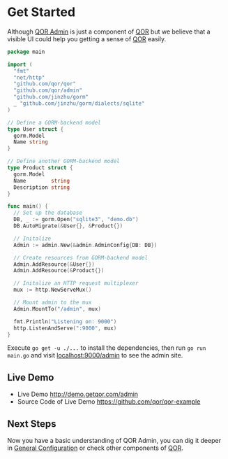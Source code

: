 # Get Started

Although [QOR Admin](admin/README.md) is just a component of [QOR](https://github.com/qor/qor) but we believe that a visible UI could help you getting a sense of [QOR](https://github.com/qor/qor) easily.

```go
package main

import (
  "fmt"
  "net/http"
  "github.com/qor/qor"
  "github.com/qor/admin"
  "github.com/jinzhu/gorm"
  _ "github.com/jinzhu/gorm/dialects/sqlite"
)

// Define a GORM-backend model
type User struct {
  gorm.Model
  Name string
}

// Define another GORM-backend model
type Product struct {
  gorm.Model
  Name        string
  Description string
}

func main() {
  // Set up the database
  DB, _ := gorm.Open("sqlite3", "demo.db")
  DB.AutoMigrate(&User{}, &Product{})

  // Initalize
  Admin := admin.New(&admin.AdminConfig{DB: DB})

  // Create resources from GORM-backend model
  Admin.AddResource(&User{})
  Admin.AddResource(&Product{})

  // Initalize an HTTP request multiplexer
  mux := http.NewServeMux()

  // Mount admin to the mux
  Admin.MountTo("/admin", mux)

  fmt.Println("Listening on: 9000")
  http.ListenAndServe(":9000", mux)
}
```

Execute `go get -u ./...` to install the dependencies, then run `go run main.go` and visit [localhost:9000/admin](localhost:9000/admin) to see the admin site.

## Live Demo

* Live Demo http://demo.getqor.com/admin
* Source Code of Live Demo https://github.com/qor/qor-example

## Next Steps

Now you have a basic understanding of QOR Admin, you can dig it deeper in [General Configuration](/admin/general.md) or check other components of [QOR](https://github.com/qor/qor).
